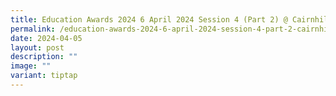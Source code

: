 ```yaml
---
title: Education Awards 2024 6 April 2024 Session 4 (Part 2) @ Cairnhill CC
permalink: /education-awards-2024-6-april-2024-session-4-part-2-cairnhill-cc/
date: 2024-04-05
layout: post
description: ""
image: ""
variant: tiptap
---
```

